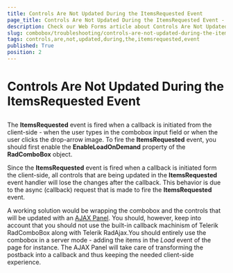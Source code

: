 ```yaml
---
title: Controls Are Not Updated During the ItemsRequested Event
page_title: Controls Are Not Updated During the ItemsRequested Event - RadComboBox
description: Check our Web Forms article about Controls Are Not Updated During the ItemsRequested Event.
slug: combobox/troubleshooting/controls-are-not-updated-during-the-itemsrequested-event
tags: controls,are,not,updated,during,the,itemsrequested,event
published: True
position: 2
---
```


# Controls Are Not Updated During the ItemsRequested Event



## 

The **ItemsRequested** event is fired when a callback is initiated from the client-side - when the user types in the combobox input field or when the user clicks the drop-arrow image. To fire the **ItemsRequested** event, you should first enable the **EnableLoadOnDemand** property of the **RadComboBox** object.

Since the **ItemsRequested** event is fired when a callback is initiated form the client-side, all controls that are being updated in the **ItemsRequested** event handler will lose the changes after the callback. This behavior is due to the async (callback) request that is made to fire the **ItemsRequested** event.

A working solution would be wrapping the combobox and the controls that will be updated with an [AJAX Panel](https://demos.telerik.com/aspnet-ajax/Ajax/Examples/Panel/FirstLook/DefaultCS.aspx). You should, however, keep into account that you should not use the built-in callback machinism of Telerik RadComboBox along with Telerik RadAjax.You should entirely use the combobox in a server mode - adding the items in the *Load* event of the page for instance. The AJAX Panel will take care of transforming the postback into a callback and thus keeping the needed client-side experience.
